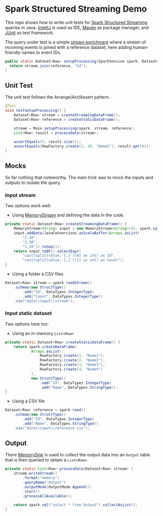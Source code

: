 # Spark Structured Streaming Demo

This repo shows how to write unit tests for [Spark Structured Streaming](https://spark.apache.org/docs/latest/structured-streaming-programming-guide.html) queries in Java. [IntelliJ](https://www.jetbrains.com/idea/) is used as IDE, [Maven](http://search.maven.org/) as package manager, and [JUnit](http://junit.org/) as test framework.

The query under test is a simple [stream enrichment](http://blog.madhukaraphatak.com/introduction-to-spark-structured-streaming-part-6/) where a stream of incoming events is joined with a reference dataset, here adding human-friendly names to event IDs.

```Java
public static Dataset<Row> setupProcessing(SparkSession spark, Dataset<Row> stream, Dataset<Row> reference) {
  return stream.join(reference, "Id");
}
```

## Unit Test

The unit test follows the Arrange/Act/Assert pattern.

```Java
@Test
void testSetupProcessing() {
    Dataset<Row> stream = createStreamingDataFrame();
    Dataset<Row> reference = createStaticDataFrame();

    stream = Main.setupProcessing(spark, stream, reference);
    List<Row> result = processData(stream);

    assertEquals(3, result.size());
    assertEquals(RowFactory.create(2, 20, "Name2"), result.get(0));
}
```

## Mocks

So far nothing that noteworthy. The main trick was to mock the inputs and outputs to isolate the query.

### Input stream

Two options work well:

- Using [MemoryStream](https://github.com/apache/spark/blob/master/sql/core/src/main/scala/org/apache/spark/sql/execution/streaming/memory.scala) and defining the data in the code.

```Java
private static Dataset<Row> createStreamingDataFrame() {
    MemoryStream<String> input = new MemoryStream<String>(42, spark.sqlContext(), Encoders.STRING());
    input.addData(JavaConversions.asScalaBuffer(Arrays.asList(
        "2,20",
        "3,30",
        "1,10")).toSeq());
    return input.toDF().selectExpr(
        "cast(split(value,'[,]')[0] as int) as Id",
        "cast(split(value,'[,]')[1] as int) as Count");
}
```

- Using a folder a CSV files

```Java
Dataset<Row> stream = spark.readStream()
    .schema(new StructType()
        .add("Id", DataTypes.IntegerType)
        .add("Count", DataTypes.IntegerType))
    .csv("data\\input\\stream");
```

### Input static dataset

Two options here too:

- Using an in-memory `List<Row>`

```Java
private static Dataset<Row> createStaticDataFrame() {
    return spark.createDataFrame(
            Arrays.asList(
                RowFactory.create(1, "Name1"),
                RowFactory.create(2, "Name2"),
                RowFactory.create(3, "Name3"),
                RowFactory.create(4, "Name4")
            ),
            new StructType()
                .add("Id", DataTypes.IntegerType)
                .add("Name", DataTypes.StringType));
}
```

- Using a CSV file

```Java
Dataset<Row> reference = spark.read()
    .schema(new StructType()
        .add("Id", DataTypes.IntegerType)
        .add("Name", DataTypes.StringType))
    .csv("data\\input\\reference.csv");
```

## Output

There [MemorySink](https://github.com/apache/spark/blob/master/sql/core/src/main/scala/org/apache/spark/sql/execution/streaming/memory.scala) is used to collect the output data into an `Output` table that is then queried to obtain a `List<Row>`.

```Java
private static List<Row> processData(Dataset<Row> stream) {
    stream.writeStream()
        .format("memory")
        .queryName("Output")
        .outputMode(OutputMode.Append())
        .start()
        .processAllAvailable();

    return spark.sql("select * from Output").collectAsList();
}

